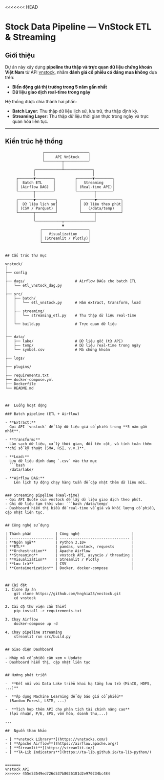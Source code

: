<<<<<<< HEAD
#  Stock Data Pipeline — VnStock ETL & Streaming

## Giới thiệu

Dự án này xây dựng **pipeline thu thập và trực quan dữ liệu chứng khoán Việt Nam** từ API [vnstock](https://pypi.org/project/vnstock/), nhằm **đánh giá cổ phiếu có đáng mua không** dựa trên:

-  **Biến động giá thị trường trong 5 năm gần nhất**  
-  **Dữ liệu giao dịch real-time trong ngày**

Hệ thống được chia thành hai phần:
- **Batch Layer:** Thu thập dữ liệu lịch sử, lưu trữ, thu thập định kỳ.
- **Streaming Layer:** Thu thập dữ liệu thời gian thực trong ngày và trực quan hóa liên tục.

---

## Kiến trúc hệ thống

```text
                 ┌────────────────────┐
                 │     API VnStock    │
                 └────────┬───────────┘
                          │
             ┌────────────┴─────────────┐
             │                          │
     ┌───────▼────────┐         ┌───────▼────────┐
     │  Batch ETL     │         │   Streaming    │
     │ (Airflow DAG)  │         │ (Real-time API)│
     └───────┬────────┘         └────────┬───────┘
             │                           │
     ┌───────▼─────────┐          ┌──────▼───────────┐
     │  Dữ liệu lịch sử│          │ Dữ liệu theo phút│
     │ (CSV / Parquet) │          │   (/data/temp)   │
     └───────┬─────────┘          └──────┬───────────┘
             │                           │
             └────────────┬──────────────┘
                          ▼
                ┌─────────────────────┐
                │   Visualization     │
                │ (Streamlit / Plotly)│
                └─────────────────────┘


## Cấu trúc thư mục 

vnstock/
│
├── config
│
├── dags/                       # Airflow DAGs cho batch ETL
│   └── etl_vnstock_dag.py
│
├── src/
│   ├── batch/
│   │   └── etl_vnstock.py      # Hàm extract, transform, load
│   │    
│   ├── streaming/
│   │   └── streaming_etl.py    # Thu thập dữ liệu real-time
│   │   
│   └── build.py                # Trực quan dữ liệu
│                
│
├── data/
│   ├── lake/                   # Dữ liệu gốc (từ API)
│   ├── temp/                   # Dữ liệu real-time trong ngày
│   └── symbol.csv              # Mã chứng khoán 
│
├── logs/                             
│
├── plugins/ 
│
├── requirements.txt
├── docker-compose.yml
├── Dockerfile
└── README.md



##  Luồng hoạt động

### Batch pipeline (ETL + Airflow)

- **Extract:**  
  Gọi API `vnstock` để lấy dữ liệu giá cổ phiếu trong **5 năm gần nhất**.

- **Transform:**  
  Làm sạch dữ liệu, xử lý thời gian, đổi tên cột, và tính toán thêm **chỉ số kỹ thuật (SMA, RSI, v.v.)**.

- **Load:**  
  Lưu dữ liệu định dạng `.csv` vào thư mục  
  ```bash
  /data/lake/

- **Airflow DAG:**  
    Lên lịch tự động chạy hàng tuần để cập nhật thêm dữ liệu mới.


### Streaming pipeline (Real-time)
- Gọi API Quote của vnstock để lấy dữ liệu giao dịch theo phút.
- Ghi dữ liệu tạm thời vào: ```bash /data/temp/
- Dashboard hiển thị biểu đồ real-time về giá và khối lượng cổ phiếu, cập nhật liên tục.


## Công nghệ sử dụng

| Thành phần           | Công nghệ                        |
| -------------------- | -------------------------------- |
| **Ngôn ngữ**         | Python 3.10+                     |
| **ETL**              | pandas, vnstock, requests        |
| **Orchestration**    | Apache Airflow                   |
| **Streaming**        | vnstock API, asyncio / threading |
| **Visualization**    | Streamlit / Plotly               |
| **Lưu trữ**          | CSV                              |
| **Containerization** | Docker, docker-compose           |



## Cài đặt
1. Clone dự án 
    git clone https://github.com/hnghia23/vnstock.git
    cd vnstock

2. Cài đặ thư viện cần thiết
    pip install -r requirements.txt

3. Chạy Airflow 
    docker-compose up -d

4. Chạy pipeline streaming
    streamlit run src/build.py


## Giao diện Dashboard 

- Nhập mã cổ phiếu cần xem > Update
- Dashboard hiển thị, cập nhật liên tục


## Hướng phát triển

-  **Kết nối với Data Lake triển khai hạ tầng lưu trữ (MinIO, HDFS, ...)**  

-  **Áp dụng Machine Learning để dự báo giá cổ phiếu**  
  (Random Forest, LSTM, ...)

-  **Tích hợp thêm API cho phân tích tài chính nâng cao**  
  (lợi nhuận, P/E, EPS, vốn hóa, doanh thu,...)

---

##  Nguồn tham khảo

- [ **vnstock Library**](https://vnstocks.com/)
- [ **Apache Airflow**](https://airflow.apache.org/)
- [ **Streamlit**](https://streamlit.io/)
- [ **TA-Lib Indicators**](https://ta-lib.github.io/ta-lib-python/)


=======
vnstock API
>>>>>>> 455e53549ed726d537b8626181d2e970234bc484
